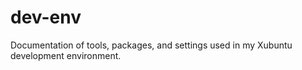 # dev-env
Documentation of tools, packages, and settings used in my Xubuntu development environment.

